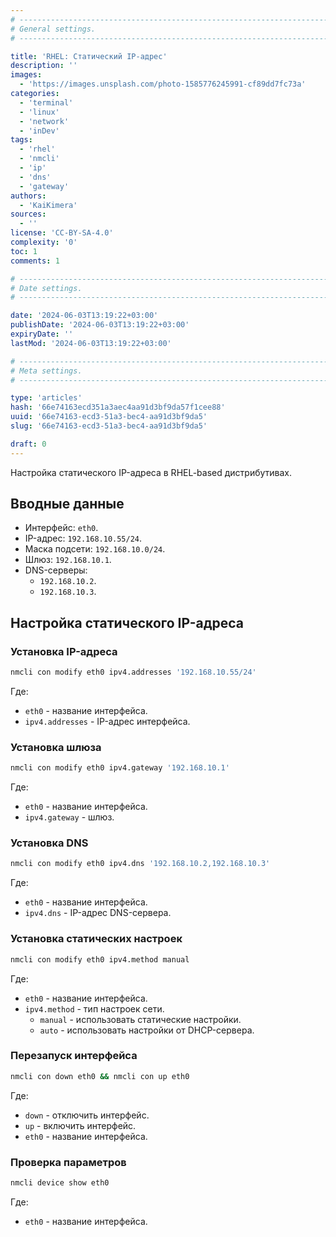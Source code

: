 ```yaml
---
# -------------------------------------------------------------------------------------------------------------------- #
# General settings.
# -------------------------------------------------------------------------------------------------------------------- #

title: 'RHEL: Статический IP-адрес'
description: ''
images:
  - 'https://images.unsplash.com/photo-1585776245991-cf89dd7fc73a'
categories:
  - 'terminal'
  - 'linux'
  - 'network'
  - 'inDev'
tags:
  - 'rhel'
  - 'nmcli'
  - 'ip'
  - 'dns'
  - 'gateway'
authors:
  - 'KaiKimera'
sources:
  - ''
license: 'CC-BY-SA-4.0'
complexity: '0'
toc: 1
comments: 1

# -------------------------------------------------------------------------------------------------------------------- #
# Date settings.
# -------------------------------------------------------------------------------------------------------------------- #

date: '2024-06-03T13:19:22+03:00'
publishDate: '2024-06-03T13:19:22+03:00'
expiryDate: ''
lastMod: '2024-06-03T13:19:22+03:00'

# -------------------------------------------------------------------------------------------------------------------- #
# Meta settings.
# -------------------------------------------------------------------------------------------------------------------- #

type: 'articles'
hash: '66e74163ecd351a3aec4aa91d3bf9da57f1cee88'
uuid: '66e74163-ecd3-51a3-bec4-aa91d3bf9da5'
slug: '66e74163-ecd3-51a3-bec4-aa91d3bf9da5'

draft: 0
---
```


Настройка статического IP-адреса в RHEL-based дистрибутивах.

<!--more-->

## Вводные данные

- Интерфейс: `eth0`.
- IP-адрес: `192.168.10.55/24`.
- Маска подсети: `192.168.10.0/24`.
- Шлюз: `192.168.10.1`.
- DNS-серверы:
  - `192.168.10.2`.
  - `192.168.10.3`.

## Настройка статического IP-адреса

### Установка IP-адреса

```bash
nmcli con modify eth0 ipv4.addresses '192.168.10.55/24'
```

Где:
- `eth0` - название интерфейса.
- `ipv4.addresses` - IP-адрес интерфейса.

### Установка шлюза

```bash
nmcli con modify eth0 ipv4.gateway '192.168.10.1'
```

Где:
- `eth0` - название интерфейса.
- `ipv4.gateway` - шлюз.

### Установка DNS

```bash
nmcli con modify eth0 ipv4.dns '192.168.10.2,192.168.10.3'
```

Где:
- `eth0` - название интерфейса.
- `ipv4.dns` - IP-адрес DNS-сервера.

### Установка статических настроек

```bash
nmcli con modify eth0 ipv4.method manual
```

Где:
- `eth0` - название интерфейса.
- `ipv4.method` - тип настроек сети.
  - `manual` - использовать статические настройки.
  - `auto` - использовать настройки от DHCP-сервера.

### Перезапуск интерфейса

```bash
nmcli con down eth0 && nmcli con up eth0
```

Где:
- `down` - отключить интерфейс.
- `up` - включить интерфейс.
- `eth0` - название интерфейса.

### Проверка параметров

```bash
nmcli device show eth0
```

Где:
- `eth0` - название интерфейса.
